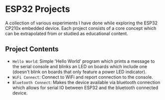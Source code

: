 # ESP32 Projects

A collection of various experiments I have done while exploring the ESP32 CP210x embedded device. Each project consists of a core concept which can be extrapolated from or studied as educational content.

## Project Contents

- `Hello World`: Simple 'Hello World' program which prints a message to the serial console and blinks an LED on boards which include one (doesn't blink on boards that only feature a power LED indicator).
- `WiFi Connect`: Connect to WiFi and report connection to the console.
- `Bluetooth Connect`: Makes the device available via bluetooth connection which allows for serial IO between ESP32 and the bluetooth connected device.